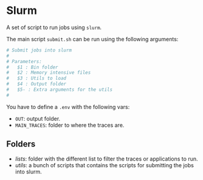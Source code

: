# Slurm

A set of script to run jobs using `slurm`.

The main script `submit.sh` can be run using the following arguments:

```bash
# Submit jobs into slurm
#
# Parameters:
#   $1 : Bin folder
#   $2 : Memory intensive files
#   $3 : Utils to load
#   $4 : Output folder
#   $5- : Extra arguments for the utils
#
```

You have to define a `.env` with the following vars: 
* `OUT`: output folder.
* `MAIN_TRACES`: folder to where the traces are.

## Folders

* *lists*: folder with the different list to filter the traces or applications
to run.
* *utils*: a bunch of scripts that contains the scripts for submitting the 
jobs into slurm.
